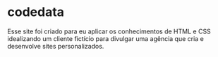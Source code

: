 # codedata
Esse site foi criado para eu aplicar os conhecimentos de HTML e CSS idealizando um cliente fictício para divulgar uma agência que cria e desenvolve sites personalizados.
